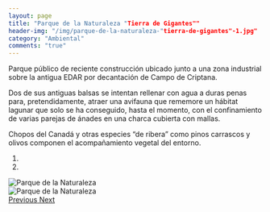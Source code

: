 ```yaml
---
layout: page
title: "Parque de la Naturaleza "Tierra de Gigantes""
header-img: "/img/parque-de-la-naturaleza-"tierra-de-gigantes"-1.jpg"
category: "Ambiental"
comments: "true"
---
```



Parque público de reciente construcción ubicado junto a una zona industrial sobre la antigua EDAR por decantación de Campo de Criptana. 

Dos de  sus antiguas balsas  se intentan rellenar con agua a duras penas para, pretendidamente, atraer una avifauna que rememore un hábitat lagunar que solo se ha conseguido, hasta el momento, con el confinamiento de varias parejas de ánades en una charca cubierta con mallas. 

Chopos del Canadá y otras especies “de ribera” como pinos carrascos y olivos componen el acompañamiento vegetal del entorno.



<div id="myCarousel" class="carousel slide" data-ride="carousel">
  <!-- Indicators -->
  <ol class="carousel-indicators">
    <li data-target="#myCarousel" data-slide-to="0" class="active"></li>    <li data-target="#myCarousel" data-slide-to="1"></li>
  </ol>
  <!-- Wrapper for slides -->
  <div class="carousel-inner" role="listbox">
    <div class="item active">
      <img src="{{ site.github.url }}/img/parque-de-la-naturaleza-"tierra-de-gigantes"-1.jpg" alt="Parque de la Naturaleza "Tierra de Gigantes"">
    </div>
    <div class="item">
      <img src="{{ site.github.url }}/img/parque-de-la-naturaleza-"tierra-de-gigantes"-2.jpg" alt="Parque de la Naturaleza "Tierra de Gigantes"">
    </div>
  <!-- Left and right controls -->
  <a class="left carousel-control" href="#myCarousel" role="button" data-slide="prev">
    <span class="glyphicon glyphicon-chevron-left" aria-hidden="true"></span>
    <span class="sr-only">Previous</span>
  </a>
  <a class="right carousel-control" href="#myCarousel" role="button" data-slide="next">
    <span class="glyphicon glyphicon-chevron-right" aria-hidden="true"></span>
    <span class="sr-only">Next</span>
  </a>
</div>


